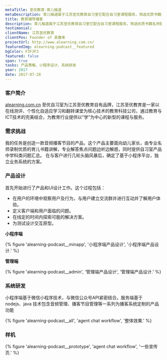 ```yaml
---
metaTitle: 至优教育-育儿柚道
metaDescription: 育儿柚道属于江苏至优教育自习室它配合自习室课程服务，筛选优质书籍名师朗读，边听边修炼，为家长专业解答焦点问题，边听边解惑。
title: 教育辅导播客
description: 育儿柚道属于江苏至优教育自习室它配合自习室课程服务，筛选优质书籍名师朗读，边听边修炼，为家长专业解答焦点问题，边听边解惑。
testimonial: 
clientName: 江苏至优教育
clientPos: Founder of 吴春来
projectUrl: http://www.alearning.com.cn/
featuredImg: alearning-podcast__featured
bgColor: F3F3F3
featured: false
span: true
tasks: 产品策略、小程序设计、系统研发
year: 2017
date: 2017-07-28
---
```


<div class="col-start-3 col-end-9">

### 客户简介

[alearning.com.cn](http://alearning.com.cn/) 至优自习室为江苏至优教育自有品牌，江苏至优教育是一家以在线测评、个性化自适应学习和翻转课堂为核心技术的教育科技公司，通过教育与ICT技术的完美结合，为教育行业提供以“学”为中心的新型的课程与服务。

### 需求挑战

我的任务是创造一款音频播客节目的产品，这个产品主要面向幼儿家长，由专业名师录制优质的育儿书籍讲解，专业解答焦点问题边听边解惑，同时提供自习室产品中学科类问题汇总。
在与客户进行几轮头脑风暴后，确定了基于小程序平台，独立业务系统的方案。

### 产品设计
首先开始进行了产品和UI设计工作。这个过程包括：

- 在用户的环境中观察用户及行为，与用户建立交流群并进行互动并了解用户体验。
- 定义客户端和用户面临的问题。
- 在线定的时间内探索可能的解决方案。
- 为测试设计交互原型。


</div>


<div class="col-start-2 col-end-10">

**小程序端**

{% figure 'alearning-podcast__minapp', '小程序端产品设计', '小程序端产品设计.' %}
</div>

<div class="col-start-2 col-end-10">

**管理端**


{% figure 'alearning-podcast__admin', '管理端产品设计', '管理端产品设计.' %}
</div>

<div class="col-start-3 col-end-9">

### 系统研发

小程序端基于微信小程序技术，与微信公众号API紧密结合。服务端基于 nodejs、java 技术包含音频管理、播客节目管理等一系列为播客系统定制的产品功能

</div>
<div class="col-start-2 col-end-10">

{% figure 'alearning-podcast__all', 'agent chat workflow', '整体效果.' %}

</div>
<div class="col-start-2 col-end-10">

### 样机

{% figure 'alearning-podcast__prototype', 'agent chat workflow', '一些宣传页.' %}

</div>

